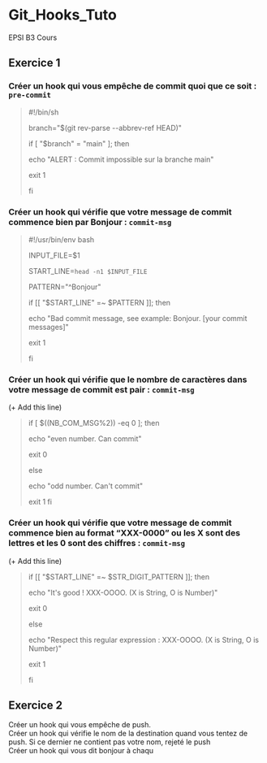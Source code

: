 # Git_Hooks_Tuto
EPSI B3 Cours

## Exercice 1
### Créer un hook qui vous empêche de commit quoi que ce soit : `pre-commit`  <br>

> #!/bin/sh
>
> branch="$(git rev-parse --abbrev-ref HEAD)"
>
> if [ "$branch" = "main" ]; then
> 
>   echo "ALERT : Commit impossible sur la branche main"
>   
>   exit 1
>   
> fi


### Créer un hook qui vérifie que votre message de commit commence bien par Bonjour : `commit-msg`  <br>

> #!/usr/bin/env bash
> 
> INPUT_FILE=$1
> 
> START_LINE=`head -n1 $INPUT_FILE`
> 
> PATTERN="^Bonjour"
> 
> if  [[ "$START_LINE" =~ $PATTERN ]]; then
> 
>   echo "Bad commit message, see example: Bonjour. [your commit messages]"
>   
>   exit 1
>   
> fi

### Créer un hook qui vérifie que le nombre de caractères dans votre message de commit est pair : `commit-msg` <br>

(+ Add this line)

> if [ $((NB_COM_MSG%2)) -eq 0 ]; then
> 
> echo "even number. Can commit"
> 
> exit 0
> 
> else
> 
> echo "odd number. Can't commit"
> 
> exit 1
> fi


### Créer un hook qui vérifie que votre message de commit commence bien au format “XXX-0000” ou les X sont des lettres et les 0 sont des chiffres : `commit-msg` <br>

(+ Add this line)

> if [[ "$START_LINE" =~ $STR_DIGIT_PATTERN ]]; then
> 
> echo "It's good ! XXX-OOOO. (X is String, O is Number)"
> 
> exit 0
> 
> else
> 
> echo "Respect this regular expression : XXX-OOOO. (X is String, O is Number)"
> 
> exit 1
>
> fi 

## Exercice 2
Créer un hook qui vous empêche de push. <br>
Créer un hook qui vérifie le nom de la destination quand vous tentez de push. Si ce dernier ne contient pas votre nom, rejeté le push <br>
Créer un hook qui vous dit bonjour à chaqu
